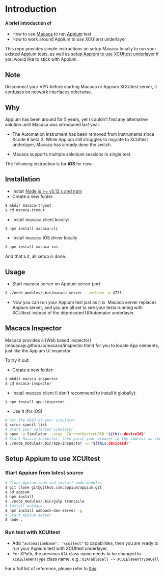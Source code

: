 # Introduction ##
#### A brief introduction of 
* How to use [Macaca](macacajs.github.io/macaca/) to run [Appium](http://appium.io/) test
* How to work around Appium to use XCUItest underlayer

This repo provides simple instructions on setup Macaca locally to run your existed Appium tests, as well as [setup Appium to use XCUItest underlayer](#setup-appium-to-use-xcuitest) if you would like to stick with Appium.

## Note ##
Disconnect your VPN before starting Macaca or Appium XCUItest server, it confuses on network interfaces otherwise.

## Why ##

Appium has been around for 5 years, yet I couldn't find any alternative solution until Macaca was introduced last year. 

* The Automation instrument has been removed from Instruments since Xcode 8 beta 2. While Appium still struggles to migrate to XCUItest underlayer, Macaca has already done the switch.

* Macaca supports multiple selenium sessions in single test.

The following instruction is for **iOS** for now.

## Installation ##
* Install [Node.js >= v0.12.x and npm](http://nodejs.org/)
* Create a new folder:
```bash
$ mkdir macaca-tryout
$ cd macaca-tryout
```
* Install macaca client locally:
```bash
$ npm install macaca-cli
```
* Install macaca iOS driver locally
```bash
$ npm install macaca-ios
```

And that's it, all setup is done.

## Usage ##

* Start macaca server on Appium server port:

```bash
$ ./node_modules/.bin/macaca server --verbose -p 4723
```

* Now you can run your Appium test just as it is. Macaca server replaces Appium server, and you are all set to see your tests running with XCUItest instead of the deprecated UIAutomator underlayer.

## Macaca Inspector ##
Macaca provides a [Web based inspector]
(macacajs.github.io/macaca/inspector.html) for you to locate App elements,
just like the Appium UI inspector.

To try it out:

* Create a new folder:
```bash
$ mkdir macaca-inspector
$ cd macaca-inspector
```
* Install macaca client (I don't recommend to install it globally):
```bash
$ npm install app-inspector
```
* Use it (for iOS)
```bash
# Get the UDID of your simulator
$ xcrun simctl list
# Start your selected simulator
$ open -a Simulator --args -CurrentDeviceUDID "${this.deviceId}"
# Start Macaca inspector, then point your browser to the address as showed in the terminal
$ ./node_modules/.bin/app-inspector -u "${this.deviceId}"
```

## Setup Appium to use XCUItest ##
### Start Appium from latest source ###
```bash
# Clone Appium repo and install node modules
$ git clone git@github.com:appium/appium.git
$ cd appium
$ npm install
$ ./node_modules/.bin/gulp transpile
# Install webpack
$ npm install webpack-dev-server -g
# Start Appium server
$ node .
```
### Run test with XCUItest ###
* Add `"automationName": "xcuitest"` to capabilities, then you are ready to run your Appium test with XCUItest underlayer.
* For XPath, the previous `UIA` class name needs to be changed to `XCUIElementType` class name. e.g.: `UIATableCell -> XCUIElementTypeCell`
 
For a full list of reference, please refer to [this](http://masilotti.com/xctest-documentation/Constants/XCUIElementType.html).
